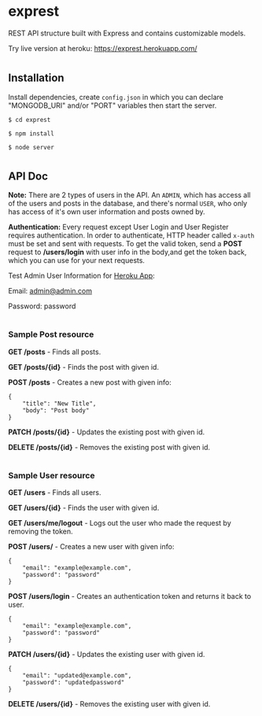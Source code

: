 # exprest
REST API structure built with Express and contains customizable models.

Try live version at heroku: https://exprest.herokuapp.com/

#

## Installation

Install dependencies, create `config.json` in which you can declare "MONGODB_URI" and/or "PORT" variables then start the server.
```
$ cd exprest

$ npm install

$ node server
```

#

## API Doc

**Note:** There are 2 types of users in the API. An `ADMIN`, which has access all of the users and posts in the database, and there's normal `USER`, who only has access of it's own user information and posts owned by.

**Authentication:** Every request except User Login and User Register requires authentication. In order to authenticate, HTTP header called `x-auth` must be set and sent with requests. To get the valid token, send a **POST** request to **/users/login** with user info in the body,and get the token back, which you can use for your next requests.

Test Admin User Information for [Heroku App](https://exprest.herokuapp.com/):

 Email: admin@admin.com

 Password: password 

#

### Sample Post resource

**GET /posts** - Finds all posts.

**GET /posts/{id}** - Finds the post with given id.

**POST /posts** - Creates a new post with given info:

    {
        "title": "New Title", 
        "body": "Post body"
    }

**PATCH /posts/{id}** - Updates the existing post with given id. 

**DELETE /posts/{id}** - Removes the existing post with given id.

#

### Sample User resource

**GET /users** - Finds all users.

**GET /users/{id}** - Finds the user with given id.

**GET /users/me/logout** - Logs out the user who made the request by removing the token.

**POST /users/** - Creates a new user with given info: 

    {
        "email": "example@example.com", 
        "password": "password"
    }

**POST /users/login** - Creates an authentication token and returns it back to user.

    {
        "email": "example@example.com", 
        "password": "password"
    }

**PATCH /users/{id}** - Updates the existing user with given id.

    {
        "email": "updated@example.com", 
        "password": "updatedpassword"
    }

**DELETE /users/{id}** - Removes the existing user with given id.